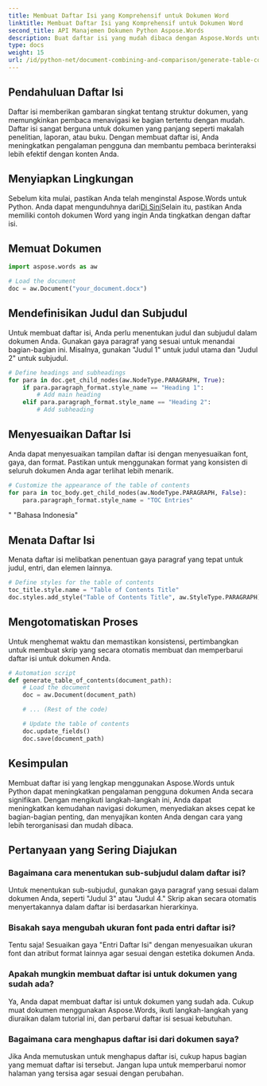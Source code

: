 ```yaml
---
title: Membuat Daftar Isi yang Komprehensif untuk Dokumen Word
linktitle: Membuat Daftar Isi yang Komprehensif untuk Dokumen Word
second_title: API Manajemen Dokumen Python Aspose.Words
description: Buat daftar isi yang mudah dibaca dengan Aspose.Words untuk Python. Pelajari cara membuat, menyesuaikan, dan memperbarui struktur dokumen Anda dengan mudah.
type: docs
weight: 15
url: /id/python-net/document-combining-and-comparison/generate-table-contents/
---
```


## Pendahuluan Daftar Isi

Daftar isi memberikan gambaran singkat tentang struktur dokumen, yang memungkinkan pembaca menavigasi ke bagian tertentu dengan mudah. Daftar isi sangat berguna untuk dokumen yang panjang seperti makalah penelitian, laporan, atau buku. Dengan membuat daftar isi, Anda meningkatkan pengalaman pengguna dan membantu pembaca berinteraksi lebih efektif dengan konten Anda.

## Menyiapkan Lingkungan

 Sebelum kita mulai, pastikan Anda telah menginstal Aspose.Words untuk Python. Anda dapat mengunduhnya dari[Di Sini](https://releases.aspose.com/words/python/)Selain itu, pastikan Anda memiliki contoh dokumen Word yang ingin Anda tingkatkan dengan daftar isi.

## Memuat Dokumen

```python
import aspose.words as aw

# Load the document
doc = aw.Document("your_document.docx")
```

## Mendefinisikan Judul dan Subjudul

Untuk membuat daftar isi, Anda perlu menentukan judul dan subjudul dalam dokumen Anda. Gunakan gaya paragraf yang sesuai untuk menandai bagian-bagian ini. Misalnya, gunakan "Judul 1" untuk judul utama dan "Judul 2" untuk subjudul.

```python
# Define headings and subheadings
for para in doc.get_child_nodes(aw.NodeType.PARAGRAPH, True):
    if para.paragraph_format.style_name == "Heading 1":
        # Add main heading
    elif para.paragraph_format.style_name == "Heading 2":
        # Add subheading
```

## Menyesuaikan Daftar Isi

Anda dapat menyesuaikan tampilan daftar isi dengan menyesuaikan font, gaya, dan format. Pastikan untuk menggunakan format yang konsisten di seluruh dokumen Anda agar terlihat lebih menarik.

```python
# Customize the appearance of the table of contents
for para in toc_body.get_child_nodes(aw.NodeType.PARAGRAPH, False):
    para.paragraph_format.style_name = "TOC Entries"
```
" "Bahasa Indonesia"

## Menata Daftar Isi

Menata daftar isi melibatkan penentuan gaya paragraf yang tepat untuk judul, entri, dan elemen lainnya.

```python
# Define styles for the table of contents
toc_title.style.name = "Table of Contents Title"
doc.styles.add_style("Table of Contents Title", aw.StyleType.PARAGRAPH)
```

## Mengotomatiskan Proses

Untuk menghemat waktu dan memastikan konsistensi, pertimbangkan untuk membuat skrip yang secara otomatis membuat dan memperbarui daftar isi untuk dokumen Anda.

```python
# Automation script
def generate_table_of_contents(document_path):
    # Load the document
    doc = aw.Document(document_path)

    # ... (Rest of the code)

    # Update the table of contents
    doc.update_fields()
    doc.save(document_path)
```

## Kesimpulan

Membuat daftar isi yang lengkap menggunakan Aspose.Words untuk Python dapat meningkatkan pengalaman pengguna dokumen Anda secara signifikan. Dengan mengikuti langkah-langkah ini, Anda dapat meningkatkan kemudahan navigasi dokumen, menyediakan akses cepat ke bagian-bagian penting, dan menyajikan konten Anda dengan cara yang lebih terorganisasi dan mudah dibaca.

## Pertanyaan yang Sering Diajukan

### Bagaimana cara menentukan sub-subjudul dalam daftar isi?

Untuk menentukan sub-subjudul, gunakan gaya paragraf yang sesuai dalam dokumen Anda, seperti "Judul 3" atau "Judul 4." Skrip akan secara otomatis menyertakannya dalam daftar isi berdasarkan hierarkinya.

### Bisakah saya mengubah ukuran font pada entri daftar isi?

Tentu saja! Sesuaikan gaya "Entri Daftar Isi" dengan menyesuaikan ukuran font dan atribut format lainnya agar sesuai dengan estetika dokumen Anda.

### Apakah mungkin membuat daftar isi untuk dokumen yang sudah ada?

Ya, Anda dapat membuat daftar isi untuk dokumen yang sudah ada. Cukup muat dokumen menggunakan Aspose.Words, ikuti langkah-langkah yang diuraikan dalam tutorial ini, dan perbarui daftar isi sesuai kebutuhan.

### Bagaimana cara menghapus daftar isi dari dokumen saya?

Jika Anda memutuskan untuk menghapus daftar isi, cukup hapus bagian yang memuat daftar isi tersebut. Jangan lupa untuk memperbarui nomor halaman yang tersisa agar sesuai dengan perubahan.